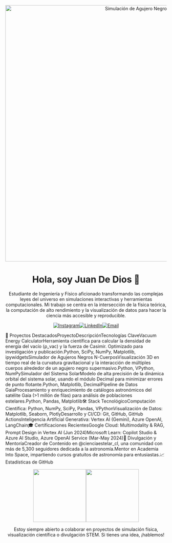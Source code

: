 <p align="center"><img src="https://i.imgur.com/3p2L1Rk.gif" width="800" alt="Simulación de Agujero Negro"></p><h1 align="center">Hola, soy Juan De Dios 👋</h1><p align="center">Estudiante de Ingeniería y Físico aficionado transformando las complejas leyes del universo en simulaciones interactivas y herramientas computacionales. Mi trabajo se centra en la intersección de la física teórica, la computación de alto rendimiento y la visualización de datos para hacer la ciencia más accesible y reproducible.</p><p align="center"><a href="https://www.instagram.com/cienciaestelar_cl" target="_blank"><img src="https://img.shields.io/badge/Instagram-E4405F?style=for-the-badge&logo=instagram&logoColor=white" alt="Instagram"></a><a href="https://www.linkedin.com/in/juan-de-dios-galaz" target="_blank"><img src="https://img.shields.io/badge/LinkedIn-0077B5?style=for-the-badge&logo=linkedin&logoColor=white" alt="LinkedIn"></a><a href="mailto:tu-email@dominio.com"><img src="https://img.shields.io/badge/Email-D14836?style=for-the-badge&logo=gmail&logoColor=white" alt="Email"></a></p>🔭 Proyectos DestacadosProyectoDescripciónTecnologías ClaveVacuum Energy CalculatorHerramienta científica para calcular la densidad de energía del vacío (ρ_vac) y la fuerza de Casimir. Optimizado para investigación y publicación.Python, SciPy, NumPy, Matplotlib, ipywidgetsSimulador de Agujeros Negros N-CuerposVisualización 3D en tiempo real de la curvatura gravitacional y la interacción de múltiples cuerpos alrededor de un agujero negro supermasivo.Python, VPython, NumPySimulador del Sistema SolarModelo de alta precisión de la dinámica orbital del sistema solar, usando el módulo Decimal para minimizar errores de punto flotante.Python, Matplotlib, DecimalPipeline de Datos GaiaProcesamiento y enriquecimiento de catálogos astronómicos del satélite Gaia (>1 millón de filas) para análisis de poblaciones estelares.Python, Pandas, Matplotlib🛠️ Stack TecnológicoComputación Científica: Python, NumPy, SciPy, Pandas, VPythonVisualización de Datos: Matplotlib, Seaborn, PlotlyDesarrollo y CI/CD: Git, GitHub, GitHub ActionsInteligencia Artificial Generativa: Vertex AI (Gemini), Azure OpenAI, LangChain🎓 Certificaciones RecientesGoogle Cloud: Multimodality & RAG, Prompt Design in Vertex AI (Jun 2024)Microsoft Learn: Copilot Studio & Azure AI Studio, Azure OpenAI Service (Mar-May 2024)🌌 Divulgación y MentoríaCreador de Contenido en @cienciaestelar_cl, una comunidad con más de 5,300 seguidores dedicada a la astronomía.Mentor en Academia Into Space, impartiendo cursos gratuitos de astronomía para entusiastas.📈 Estadísticas de GitHub<p align="center"><img src="https://github-readme-stats.vercel.app/api?username=CienciaEstelar&show_icons=true&theme=dracula&count_private=true" height="165"><img src="https://github-readme-stats.vercel.app/api/top-langs/?username=CienciaEstelar&layout=compact&theme=dracula" height="165"></p><p align="center">Estoy siempre abierto a colaborar en proyectos de simulación física, visualización científica o divulgación STEM. Si tienes una idea, ¡hablemos!</p>
